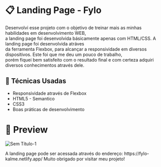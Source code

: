 <h1>📋 Landing Page - Fylo</h1>
<p> 
  Desenvolvi esse projeto com o objetivo de treinar mais as minhas habilidades em desenvolvimento WEB,<br> a landing page foi desenvolvida básicamente apenas com HTML/CSS.
  A landing page foi desenvolvida atráves<br> da ferramenta Flexbox, para alcançar a responsividade em diversos disposítivos.
  Este foi que me deu um pouco de  trabalho,<br> porém fiquei bem satisfeito com o resultado final e com certeza adquiri diversos conhecimentos através dele.
<p/>

<h2>🚀 Técnicas Usadas</h2>
<ul>
  <li>Responsividade através de Flexbox</li>
  <li>HTML5 - Semantico</li>
  <li>CSS3</li>
  <li>Boas práticas de desenvolvimento</li>
 </ul>
 <h1> 📌 Preview </h1>

 ![Sem Título-1](https://user-images.githubusercontent.com/76540923/117893060-160e4200-b290-11eb-84c0-74b2d53a4a7f.png)



<p>
A landing page pode ser acessada através do endereço: https://fylo-kalme.netlify.app/
Muito obrigado por visitar meu projeto!
<p>
